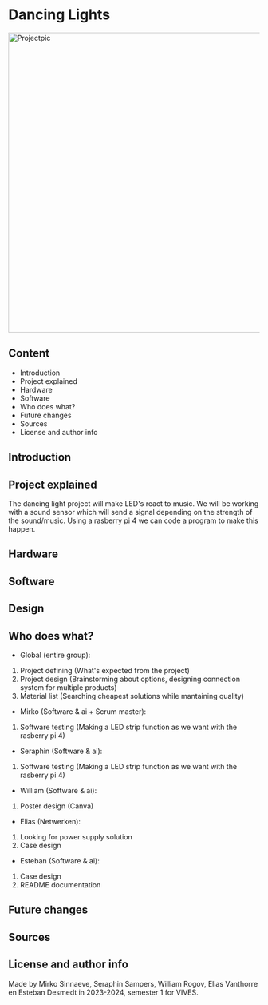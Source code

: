 # Dancing Lights
<img src="../DancingLight/Project.webps" alt="Projectpic" width=600px>

## Content
<ul>
    <li>Introduction</li>
    <li>Project explained</li>
    <li>Hardware</li>
    <li>Software</li>
    <li>Who does what?</li>
    <li>Future changes</li>
    <li>Sources</li>
    <li>License and author info</li>
</ul>

## Introduction

## Project explained
The dancing light project will make LED's react to music. We will be working with a sound sensor which will send a signal depending on the strength of the sound/music. Using a rasberry pi 4 we can code a program to make this happen.
## Hardware
## Software
## Design
## Who does what?
- Global (entire group): 
1. Project defining (What's expected from the project)
2. Project design (Brainstorming about options, designing connection system for multiple products)
3. Material list (Searching cheapest solutions while mantaining quality)

- Mirko (Software & ai + Scrum master):
1. Software testing (Making a LED strip function as we want with the rasberry pi 4)

- Seraphin (Software & ai):
1. Software testing (Making a LED strip function as we want with the rasberry pi 4)

- William (Software & ai):
1. Poster design (Canva)

- Elias (Netwerken):
1. Looking for power supply solution
2. Case design

- Esteban (Software & ai):
1. Case design
2. README documentation

## Future changes
## Sources
## License and author info
Made by Mirko Sinnaeve, Seraphin Sampers, William Rogov, Elias Vanthorre en Esteban Desmedt in 2023-2024, semester 1 for VIVES. 


